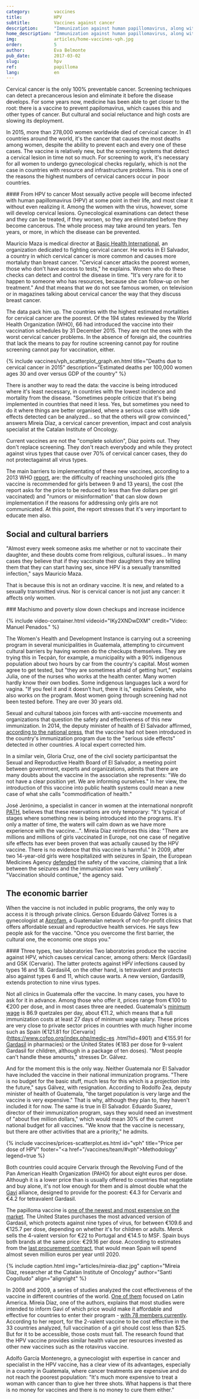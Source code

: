 ```yaml
---
category:         vaccines
title:            HPV
subtitle:         Vaccines against cancer
description:      "Immunization against human papillomavirus, along with screening and pre-cancer treatment, can completely eliminate cervix cancer. Against: the high cost of the vaccine and cultural and social reluctance"
home_description: "Immunization against human papillomavirus, along with screening and pre-cancer treatment, can completely eliminate cervix cancer. Against: the high cost of the vaccine and cultural and social reluctance"
img:              articles/home-vaccines-vph.jpg
order:            5
author:           Eva Belmonte
pub_date:         2017-03-02
slug:             hpv
ref:              papilloma
lang:             en
---
```


<div class="container page-content" markdown="1">
<div class="page-content-container" markdown="1">

Cervical cancer is the only 100% preventable cancer. Screening techniques can detect a precancerous lesion and eliminate it before the disease develops. For some years now, medicine has been able to get closer to the root: there is a vaccine to prevent papilomavirus, which causes this and other types of cancer. But cultural and social reluctance and high costs are slowing its deployment.

In 2015, more than 278,000 women worldwide died of cervical cancer. In 41 countries around the world, it's the cancer that causes the most deaths among women, despite the ability to prevent each and every one of these cases. The vaccine is relatively new, but the screening systems that detect a cervical lesion in time not so much. For screening to work, it's necessary for all women to undergo gynecological checks regularly, which is not the case in countries with resource and infrastructure problems. This is one of the reasons the highest numbers of cervical cancers occur in poor countries.

<div class="container-right" markdown="1">
<div class="panel" markdown="1">
#### From HPV to cancer
Most sexually active people will become infected with human papillomavirus (HPV) at some point in their life, and most clear it without even realizing it. Among the women with the virus, however, some will develop cervical lesions. Gynecological examinations can detect these and they can be treated, if they worsen, so they are eliminated before they become cancerous. The whole process may take around ten years. Ten years, or more, in which the disease can be prevented.
</div>
</div>

Mauricio Maza is medical director at [Basic Health International](http://www.basichealth.org/), an organization dedicated to fighting cervical cancer. He works in El Salvador, a country in which cervical cancer is more common and causes more mortaluty than breast cancer. "Cervical cancer attacks the poorest women, those who don't have access to tests," he explains. Women who do these checks can detect and control the disease in time. "It's very rare for it to happen to someone who has resources, because she can follow-up on her treatment." And that means that we do not see famous women, on television or in magazines talking about cervical cancer the way that they discuss breast cancer.

The data pack him up. The countries with the highest estimated mortalities for cervical cancer are the poorest. Of the 194 states reviewed by the World Health Organization (WHO), 66 had introduced the vaccine into their vaccination schedules by 31 December 2015. They are not the ones with the worst cervical cancer problems. In the absence of foreign aid, the countries that lack the means to pay for routine screening cannot pay for routine screening cannot pay for vaccination, either.

</div>
{% include vaccines/vph_scatterplot_graph.en.html title="Deaths due to cervical cancer in 2015" description="Estimated deaths per 100,000 women ages 30 and over versus GDP of the country" %}
<div class="page-content-container" markdown="1">

There is another way to read the data: the vaccine is being introduced where it's least necessary, in countries with the lowest incidence and mortality from the disease. "Sometimes people criticize that it's being implemented in countries that need it less. Yes, but sometimes you need to do it where things are better organised, where a serious case with side effects detected can be analyzed... so that the others will grow convinced," answers Mireia Díaz, a cervical cancer prevention, impact and cost analysis specialist at the Catalan Institute of Oncology.

Current vaccines are not the "complete solution", Díaz points out. They don't replace screening. They don't reach everybody and while they protect against virus types that cause over 70% of cervical cancer cases, they do not protectagainst all virus types.

The main barriers to implementating of these new vaccines, according to a 2013 WHO [report](http://apps.who.int/iris/bitstream/10665/85344/1/9789275317471_spa.pdf?ua=1), are: the difficulty of reaching unschooled girls (the vaccine is recommended for girls between 9 and 13 years), the cost (the report asks for the price to be reduced to less than five dollars per girl vaccinated) and "rumors or misinformation" that can slow down implementation if the reasons for addressing only girls are not communicated. At this point, the report stresses that it's very important to educate men also.

## Social and cultural barriers

"Almost every week someone asks me whether or not to vaccinate their daughter, and these doubts come from religious, cultural issues... In many cases they believe that if they vaccinate their daughters they are telling them that they can start having sex, since HPV is a sexually transmitted infection," says Mauricio Maza.

That is because this is not an ordinary vaccine. It is new, and related to a sexually transmitted virus. Nor is cervical cancer is not just any cancer: it affects only women.

<div class="panel" markdown="1">
### Machismo and poverty slow down checkups and increase incidence

{% include video-container.html videoid="IKy2XNDwDXM" credit="Video: Manuel Penados." %}
</div>

The Women's Health and Development Instance is carrying out a screening program in several municipalities in Guatemala,  attempting to circumvent cultural barriers by having women do the checkups themselves. They are trying this in Tecpán, for example, a municipality with a 90% indigenous population about two hours by car from the country's capital. Most women agree to get tested, but "they are sometimes afraid of getting hurt," explains Julia, one of the nurses who works at the health center. Many women hardly know their own bodies. Some indigenous languages lack a word for vagina. "If you feel it and it doesn’t hurt, there it is," explains Celeste, who also works on the program. Most women going through screening had not been tested before. They are over 30 years old.

Sexual and cultural taboos join forces with anti-vaccine movements and organizations that question the safety and effectiveness of this new immunization. In 2014, the deputy minister of health of El Salvador affirmed, [according to the national press](http://www.elsalvador.com/articulo/nacional/infectologo-contradice-viceministro-por-vacuna-49644), that the vaccine had not been introduced in the country's immunization program due to the "serious side effects" detected in other countries. A local expert corrected him.

In a similar vein, Gloria Cruz, one of the civil society participantsat the Sexual and Reproductive Health Board of El Salvador, a meeting point between government, experts and organizations, admits that there are many doubts about the vaccine in the association she represents: "We do not have a clear position yet. We are informing ourselves." In her view, the introduction of this vaccine into public health systems could mean a new case of what she calls "commodification of health."

José Jerónimo, a specialist in cancer in women at the international nonprofit [PATH](http://www.path.org/), believes that these reservations are only temporary: "It's typical of stages where something new is being introduced into the programs. It's only a matter of time, the waters will calm down as we have more experience with the vaccine...". Mireia Díaz reinforces this idea: "There are millions and millions of girls vaccinated in Europe, not one case of negative sife effects has ever been proven that was actually caused by the HPV vaccine. There is no evidence that this vaccine is harmful." In 2009, after two 14-year-old girls were hospitalized with seizures in Spain, the European Medicines Agency [defended](http://sociedad.elpais.com/sociedad/2009/02/19/actualidad/1234998010_850215.html) the safety of the vaccine, claiming that a link between the seizures and the immunization was "very unlikely". "Vaccination should continue," the agency said.

## The economic barrier

When the vaccine is not included in public programs, the only way to access it is through private clinics. Gerson Eduardo Gálvez Torres is a gynecologist at [Aprofam](http://www.aprofam.org.gt/nosotros/quienes-somos/), a Guatemalan network of not-for-profit clinics that offers affordable sexual and reproductive health services. He says few people ask for the vaccine. "Once you overcome the first barrier, the cultural one, the economic one stops you."

<div class="container-right" markdown="1">
<div class="panel" markdown="1">
#### Three types, two laboratories
Two laboratories produce the vaccine against HPV, which causes cervical cancer, among others: Merck (Gardasil) and GSK (Cervarix). The latter protects against HPV infections caused by types 16 and 18. Gardasil4, on the other hand, is tetravalent and protects also against types 6 and 11, which cause warts. A new version, Gardasil9, extends protection to nine virus types.
</div>
</div>

Not all clinics in Guatemala offer the vaccine. In many cases, you have to ask for it in advance. Among those who offer it, prices range from €100 to €200 per dose, and in most cases three are needed. Guatemala's [minimum wage](https://twitter.com/ajvicente_pl/status/814796470763323392) is 86.9 quetzales per day, about €11.2, which means that a full immunization costs at least 27 days of minimum wage salary. These prices are very close to private sector prices in countries with much higher income such as Spain (€121.81 for [Cervarix](https://www.cofpo.org/index.php/medic-es .html?id=4901) and €155.91 for [Gardasil](https://www.cofpo.org/index.php/medic-es.html?id=10740) in pharmacies) or the United States (€183 per dose for 9-valent Gardasil for children, although in a package of ten doses). "Most people can't handle these amounts," stresses Dr. Gálvez.

And for the moment this is the only way. Neither Guatemala nor El Salvador have included the vaccine in their national immunization programs. "There is no budget for the basic stuff, much less for this which is a projection into the future," says Gálvez, with resignation. According to Rodolfo Zea, deputy minister of health of Guatemala, "the target population is very large and the vaccine is very expensive." That is why, although they plan to, they haven't included it for now. The same is true in El Salvador. Eduardo Suarez, director of their immunization program, says they would need an investment of "about five million dollars," which would mean 30% of the current national budget for all vaccines. "We know that the vaccine is necessary, but there are other activities that are a priority," he admits.

{% include vaccines/prices-scatterplot.es.html id="vph" title="Price per dose of HPV" footer="<a href=\"/vaccines/team/#vph\">Methodology</a>" legend=true %}

Both countries could acquire Cervarix through the Revolving Fund of the Pan American Health Organization (PAHO) for about eight euros per dose. Although it is a lower price than is usually offered to countries that negotiate and buy alone, it's not low enough for them and is almost double what the [Gavi](/vaccines/prices/#joint-purchasing-systems) alliance, designed to provide for the poorest: €4.3 for Cervarix and €4.2 for tetravalent Gardasil.

The papilloma vaccine is [one of the newest and most expensive on the market](/vaccines/prices/#brand-new-and-expensive). The United States purchases the most advanced version of Gardasil, which protects against nine types of virus, for between €109.6 and €125.7 per dose, depending on whether it's for children or adults. Merck sells the 4-valent version for €22  to Portugal and €14.5 to MSF. Spain buys both brands at the same price: €29.16 per dose. According to estimates from the [last procurement contract](https://contrataciondelestado.es/wps/wcm/connect/60ce9965-4f09-4515-baa7-1b6daaeeebf4/DOC20170224120923Adj201604AM0001.pdf?MOD=AJPERES), that would mean Spain will spend almost seven million euros per year until 2020.

{% include caption.html img="articles/mireia-diaz.jpg" caption="Mireia Díaz, researcher at the Catalan Institute of Oncology" author="Santi Cogolludo" align="alignright" %}

In 2008 and 2009, a series of studies analyzed the cost effectiveness of the vaccine in different countries of the world. [One of them](https://www.clinicalkey.com/#!/content/playContent/1-s2.0-S0264410X08006737?returnurl=http:%2F%2Flinkinghub.elsevier.com%2Fretrieve%2Fpii%2FS0264410X08006737%3Fshowall%3Dtrue&referrer=) focused on Latin America. Mireia Díaz, one of the authors, explains that most studies were intended to inform Gavi of which price would make it affordable and effective for countries to enter their program - [with 78 members currently](http://www.gavi.org/country/). According to her report, for the 2-valent vaccine to be cost effective in the 33 countries analyzed, full vaccination of a girl should cost less than $25. But for it to be accessible, those costs must fall. The research found that the HPV vaccine provides similar health value per resources invested as other new vaccines such as the rotavirus vaccine.

Adolfo García Montenegro, a gynecologist with expertise in cancer and specialist in the HPV vaccine, has a clear view of its advantages, especially in a country in Guatemala, where cancer treatments are expensive and do not reach the poorest population: "It's much more expensive to treat a woman with cancer than to give her three shots. What happens is that there is no money for vaccines and there is no money to cure them either."

  </div>
</div>